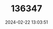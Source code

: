 ---
title: "136347"
category: "Microcebus danfossi"
draft: false
date: 2024-02-22 13:03:51
languages:
  English: ["Danfoss' Mouse Lemur"]
---